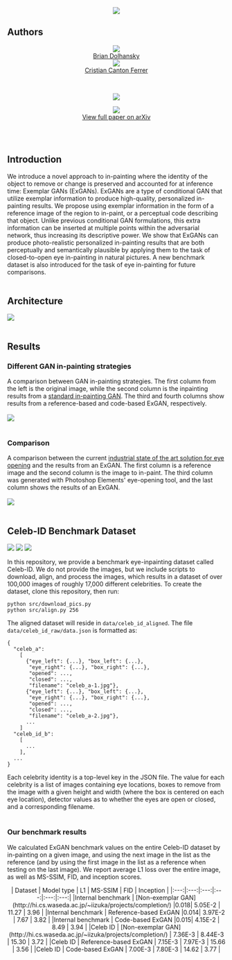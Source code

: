 <div class="banner_img center">
<!--<div style="background-image:url('https://raw.githubusercontent.com/bdol/exemplar_gans/master/img/celeb_banner.png'); ?>);"></div>-->
<center>
 <img src="https://raw.githubusercontent.com/bdol/exemplar_gans/master/img/celeb_banner.png">
</center>
</div>

## Authors
<div style="text-align:center">
<div class="author">
    <a href="http://briandolhansky.com" target="_blank">
      <div class="authorphoto"><img src="https://static1.squarespace.com/static/51d342a0e4b0290bcc56387d/t/5a25a353e2c48393e585aae9/1512416083021/me.jpg"></div>
      <div>Brian Dolhansky</div>
    </a>
</div>
<div class="author">
    <a href="https://www.linkedin.com/in/cristiancanton" target="_blank">
      <div class="authorphoto"><img src="https://raw.githubusercontent.com/bdol/exemplar_gans/master/img/CristianCara315x315.jpg"></div>
      <div>Cristian Canton Ferrer</div>
    </a>
</div>
</div>


 <center><img src="https://raw.githubusercontent.com/bdol/exemplar_gans/master/img/facebook-logo.jpg"></center>

<center>
 <a href="https://arxiv.org/abs/1712.03999">
     <img src="https://raw.githubusercontent.com/bdol/exemplar_gans/master/img/paper_screenshot.png">
  </a>
</center>

<center>
  <a href="https://arxiv.org/abs/1712.03999">View full paper on arXiv</a>
</center>
 
<br><br>

## Introduction

We introduce a novel approach to in-painting where the identity of the object to remove or change is preserved and accounted for at inference time: Exemplar GANs (ExGANs). ExGANs are a type of conditional GAN that utilize exemplar information to produce high-quality, personalized in-painting results. We propose using exemplar information in the form of a reference image of the region to in-paint, or a perceptual code describing that object. Unlike previous conditional GAN formulations, this extra information can be inserted at multiple points within the adversarial network, thus increasing its descriptive power. We show that ExGANs can produce photo-realistic personalized in-painting results that are both perceptually and semantically plausible by applying them to the task of closed-to-open eye in-painting in natural pictures. A new benchmark dataset is also introduced for the task of eye in-painting for future comparisons.
<br><br>

## Architecture
![](img/arch.png)
<br><br>

## Results
### Different GAN in-painting strategies
A comparison between GAN in-painting strategies. The first column from the left is the original image, while the second column is the inpainting results from a [standard in-painting GAN](http://hi.cs.waseda.ac.jp/~iizuka/projects/completion/en/). The third and fourth columns show results from a reference-based and code-based ExGAN, respectively.
<br><br>
![](img/m_compare.png)
<br><br>

### Comparison
A comparison between the current [industrial state of the art solution for eye opening](https://www.google.com/search?q=photoshop+elements) and the results from an ExGAN. The first column is a reference image and the second column is the image to in-paint. The third column was generated with Photoshop Elements' eye-opening tool, and the last column shows the results of an ExGAN.
<br><br>
![](img/ours_v_patch_full.png)
<br><br>

## Celeb-ID Benchmark Dataset
![](img/celeb_id_2.jpg) ![](img/celeb_id_3.jpg) ![](img/celeb_id_4.jpg)

In this repository, we provide a benchmark eye-inpainting dataset called Celeb-ID. We do not provide the images, but we include scripts to download, align, and process the images, which results in a dataset of over 100,000 images of roughly 17,000 different celebrities. To create the dataset, clone this repository, then run:

```
python src/download_pics.py
python src/align.py 256
```

The aligned dataset will reside in `data/celeb_id_aligned`. The file `data/celeb_id_raw/data.json` is formatted as:

```
{
  "celeb_a":
    [
      {"eye_left": {...}, "box_left": {...}, 
       "eye_right": {...}, "box_right": {...}, 
       "opened": ..., 
       "closed": ..., 
       "filename": "celeb_a-1.jpg"},
      {"eye_left": {...}, "box_left": {...}, 
       "eye_right": {...}, "box_right": {...}, 
       "opened": ..., 
       "closed": ..., 
       "filename": "celeb_a-2.jpg"},
      ...
    ]
  "celeb_id_b":
    [
      ...
    ],
  ...
}

```

Each celebrity identity is a top-level key in the JSON file. The value for each celebrity is a list of images containing eye locations, boxes to remove from the image with a given height and width (where the box is centered on each eye location), detector values as to whether the eyes are open or closed, and a corresponding filename.
<br><br>

### Our benchmark results
We calculated ExGAN benchmark values on the entire Celeb-ID dataset by in-painting on a given image, and using the next image in the list as the reference (and by using the first image in the list as a reference when testing on the last image). We report average L1 loss over the entire image, as well as MS-SSIM, FID, and inception scores.

<center>
| Dataset | Model type | L1 | MS-SSIM | FID | Inception |
|:---:|:---:|:---:|:---:|:---:|:---:|
|Internal benchmark | [Non-exemplar GAN](http://hi.cs.waseda.ac.jp/~iizuka/projects/completion/) |0.018| 5.05E-2 | 11.27 | 3.96 |
|Internal benchmark | Reference-based ExGAN |0.014| 3.97E-2 | 7.67 | 3.82 |
|Internal benchmark | Code-based ExGAN |0.015| 4.15E-2 | 8.49 | 3.94 |
|Celeb ID | [Non-exemplar GAN](http://hi.cs.waseda.ac.jp/~iizuka/projects/completion/) | 7.36E-3 | 8.44E-3 | 15.30 | 3.72 |
|Celeb ID | Reference-based ExGAN | 7.15E-3 | 7.97E-3 | 15.66 | 3.56 |
|Celeb ID | Code-based ExGAN | 7.00E-3 | 7.80E-3 | 14.62 | 3.77 |
</center>

